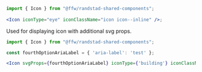 ```jsx
import { Icon } from "@ffw/randstad-shared-components";
    
<Icon iconType="eye" iconClassName="icon icon--inline" />; 
```

Used for displaying icon with additional svg props.

```jsx
import { Icon } from "@ffw/randstad-shared-components";

const fourthOptionAriaLabel = { 'aria-label': 'test' };

<Icon svgProps={fourthOptionAriaLabel} iconType={'building'} iconClassName={null}/>; 
```
